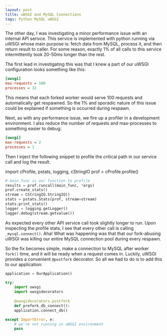 ```yaml
---
layout: post
title: uWSGI and MySQL Connections
tags: Python MySQL uWSGI
---
```


The other day, I was investigating a minor performance issue with an internal API serivce.  This service is implemented with python running via uWSGI whose main purpose is: fetch data from MySQL, process it, and then return result to caller.  For some reason, exactly 1% of all calls to this service intermittently took 20-50ms longer than the rest.

The first lead in investigating this was that I knew a part of our uWSGI configuration looks something like this:

```ini
[uwsgi]
max-requests = 100
processes = 32
```
    
This means that each forked worker would serve 100 requests and automatically get respawned.  So the 1% and sporadic nature of this issue could be explained if something is occurred during respawn.

Next, as with any performance issue, we fire up a profiler in a development environment.  I also reduce the number of requests and max-processes to something easier to debug:

```ini
[uwsgi]
max-requests = 2
processes = 1
```
    
Then I inject the following snippet to profile the critical path in our service call and log the result.

import cProfile, pstats, logging, cStringIO
prof = cProfile.profile()

```python
# main_func is our function to profile
results = prof.runcall(main_func, *args)
prof.create_stats()
stream = CStringIO.StringIO()
stats = pstats.Stats(prof, stream=stream)
stats.print_stats()
logger = logging.getLogger()
logger.debug(stream.getvalue())
```
    
As expected every other API service call took slightly longer to run.  Upon inspecting the profile stats, I see that every other call is calling `_mysql.connect()`.  Aha!  What was happening was that that our fork-abusing uWSGI was killing our entire MySQL connection pool during every respawn.

So the fix becomes simple, make a connection to MySQL after worker `fork()` time, and it will be ready when a request comes in.  Luckily, uWSGI provides a convenient `@postfork` decorator.  So all we had to do is to add this to our application:

```python
application = OurApplication()

try:
    import uwsgi
    import uwsgidecorators
    
    @uwsgidecorators.postfork
    def prefork_db_connect():
    application.connect_db()

except ImportError, e:
    # we're not running in uWSGI environment
    pass
```